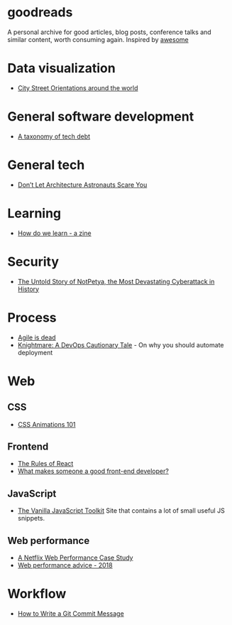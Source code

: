 # goodreads

A personal archive for good articles, blog posts, conference talks and similar content, worth consuming again. Inspired by [awesome](https://github.com/sindresorhus/awesome)

# Data visualization

- [City Street Orientations around the world](https://geoffboeing.com/2018/07/city-street-orientations-world/)

# General software development

- [A taxonomy of tech debt](https://engineering.riotgames.com/news/taxonomy-tech-debt)

# General tech

- [Don’t Let Architecture Astronauts Scare You](https://www.joelonsoftware.com/2001/04/21/dont-let-architecture-astronauts-scare-you/)

# Learning
- [How do we learn - a zine](https://blog.ncase.me/how-do-we-learn-a-zine/)

# Security

- [The Untold Story of NotPetya, the Most Devastating Cyberattack in History](https://www.wired.com/story/notpetya-cyberattack-ukraine-russia-code-crashed-the-world/)

# Process

- [Agile is dead](https://www.youtube.com/watch?v=a-BOSpxYJ9M)
- [Knightmare: A DevOps Cautionary Tale](https://dougseven.com/2014/04/17/knightmare-a-devops-cautionary-tale/) - On why you should automate deployment

# Web
## CSS
- [CSS Animations 101](https://cssanimation.rocks/css-animation-101/)
## Frontend
- [The Rules of React](https://gist.github.com/sebmarkbage/75f0838967cd003cd7f9ab938eb1958f?fbclid=IwAR2rCQxoB7Xy0LvU0Grn_BNKubIKlZRnSOAv7WiKE7bhflw-ovLV9bB8Epc)
- [What makes someone a good front-end developer?](https://gomakethings.com/what-makes-someone-a-good-front-end-developer/?utm_source=CSS-Weekly&utm_campaign=Issue-342&utm_medium=email)

## JavaScript
- [The Vanilla JavaScript Toolkit](https://vanillajstoolkit.com/)
Site that contains a lot of small useful JS snippets. 

## Web performance 
- [A Netflix Web Performance Case Study](https://medium.com/dev-channel/a-netflix-web-performance-case-study-c0bcde26a9d9)
- [Web performance advice - 2018](https://www.keycdn.com/blog/web-performance-advice-2018/)


# Workflow

- [How to Write a Git Commit Message](https://chris.beams.io/posts/git-commit/)
